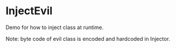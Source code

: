 # InjectEvil

Demo for how to inject class at runtime.

Note: byte code of evil class is encoded and hardcoded in Injector.
